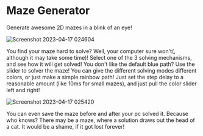 # Maze Generator

Generate awesome 2D mazes in a blink of an eye!

![Screenshot 2023-04-17 024604](https://user-images.githubusercontent.com/44247462/232353902-dc50bede-2550-4dc2-a50f-47d865226057.jpg)

You find your maze hard to solve? Well, your computer sure won't(, although it may take some time)! Select one of the 3 solving mechanisms, and see how it will get solved! You don't like the default blue path? Use the slider to solver the maze! You can give the different solving modes different colors, or just make a simple rainbow path! Just set the step delay to a reasonable amount (like 10ms for small mazes), and just pull the color slider left and right!

![Screenshot 2023-04-17 025420](https://user-images.githubusercontent.com/44247462/232354521-9e150bcd-6c94-4cf3-9719-a2d9bfde9226.jpg)

You can even save the maze before and after your pc solved it. Because who knows? There may be a maze, where a solution draws out the head of a cat. It would be a shame, if it got lost forever!
